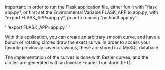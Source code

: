 Important: in order to run the Flask application file, either fun it with "flask app.py", or first set the Environmental Variable FLASK_APP to app.py, with "export FLASK_APP=app.py", prior to running "python3 app.py".

'''export FLASK_APP=app.py '''

With this application, you can create an arbitrary smooth curve, and have a bunch of rotating circles draw the exact curve. In order to access your favorite previously saved drawings, these are stored in a MySQL database.

The implementation of the curves is done with Bezier curves, and the circles are generated with an Inverse Fourier Transform (IFT).

